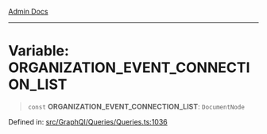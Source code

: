 [Admin Docs](/)

---

# Variable: ORGANIZATION_EVENT_CONNECTION_LIST

> `const` **ORGANIZATION_EVENT_CONNECTION_LIST**: `DocumentNode`

Defined in: [src/GraphQl/Queries/Queries.ts:1036](https://github.com/PalisadoesFoundation/talawa-admin/blob/main/src/GraphQl/Queries/Queries.ts#L1036)
